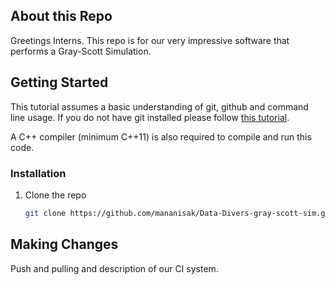 ## About this Repo

Greetings Interns. This repo is for our very impressive software that performs a Gray-Scott Simulation.

## Getting Started

This tutorial assumes a basic understanding of git, github and command line usage. If you do not have git installed please follow <a href="https://git-scm.com/book/en/v2/Getting-Started-Installing-Git">this tutorial</a>.

A C++ compiler (minimum C++11) is also required to compile and run this code.

### Installation

1. Clone the repo
   ```sh
   git clone https://github.com/mananisak/Data-Divers-gray-scott-sim.git
   ```

## Making Changes

Push and pulling and description of our CI system.
